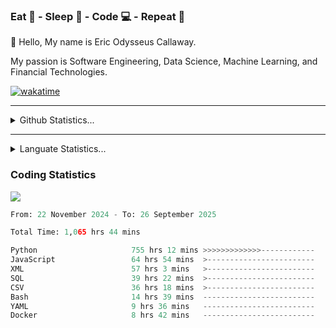 <h3>Eat 🍴 - Sleep 🛌 - Code 💻 - Repeat 🔁</h3>

👋 Hello, My name is Eric Odysseus Callaway.

My passion is Software Engineering, Data Science, Machine Learning, and Financial Technologies.

[![wakatime](https://wakatime.com/badge/user/6717695f-6a13-47e3-aa16-c813e12c0985.svg)](https://wakatime.com/@6717695f-6a13-47e3-aa16-c813e12c0985)
<hr>
<details>
  <summary>
    Github Statistics...
  </summary>
    <p align="center">
      <img src="https://github-readme-stats.vercel.app/api?username=EricCallaway&show_icons=true"/>
    </p>
</details>
</hr>

<hr>
<details>
  <summary>
    Languate Statistics...
  </summary>
    <p align="center">
      <img src="https://wakatime.com/share/@Odysseus/6fc7c863-6fba-4e57-a6af-ed1f2fa8d560.svg"/>
    </p>
</details>
</hr>


<h3>Coding Statistics</h3>
<img src="https://wakatime.com/share/@Odysseus/5e02c832-9cc5-49a3-8f4c-bd2647d78fca.svg"/>
<!--START_SECTION:waka-->

```python
From: 22 November 2024 - To: 26 September 2025

Total Time: 1,065 hrs 44 mins

Python                     755 hrs 12 mins >>>>>>>>>>>>>------------   52.50 %
JavaScript                 64 hrs 54 mins  >------------------------   04.51 %
XML                        57 hrs 3 mins   >------------------------   03.97 %
SQL                        39 hrs 22 mins  >------------------------   02.74 %
CSV                        36 hrs 18 mins  >------------------------   02.52 %
Bash                       14 hrs 39 mins  -------------------------   01.02 %
YAML                       9 hrs 36 mins   -------------------------   00.67 %
Docker                     8 hrs 42 mins   -------------------------   00.61 %
```

<!--END_SECTION:waka-->
